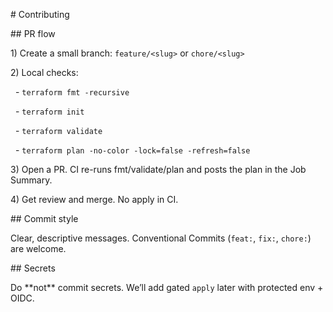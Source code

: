 \# Contributing



\## PR flow

1\) Create a small branch: `feature/<slug>` or `chore/<slug>`

2\) Local checks:

&nbsp;  - `terraform fmt -recursive`

&nbsp;  - `terraform init`

&nbsp;  - `terraform validate`

&nbsp;  - `terraform plan -no-color -lock=false -refresh=false`

3\) Open a PR. CI re-runs fmt/validate/plan and posts the plan in the Job Summary.

4\) Get review and merge. No apply in CI.



\## Commit style

Clear, descriptive messages. Conventional Commits (`feat:`, `fix:`, `chore:`) are welcome.



\## Secrets

Do \*\*not\*\* commit secrets. We’ll add gated `apply` later with protected env + OIDC.



